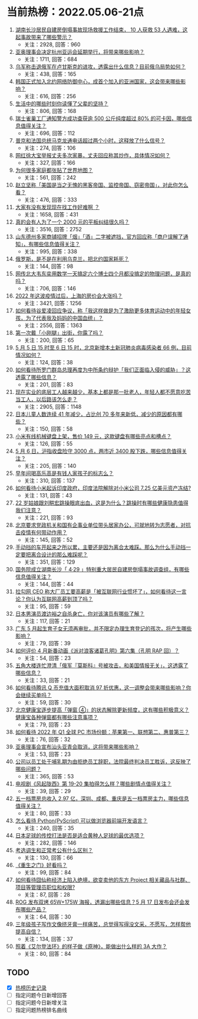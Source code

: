 # 当前热榜：2022.05.06-21点
1. [湖南长沙居民自建房倒塌事故现场救援工作结束， 10 人获救 53 人遇难，这起事故带来了哪些警示？](https://www.zhihu.com/question/531569977)
    * 关注：2928, 回答：960
2. [亚奥理事会决定杭州亚运会延期举行，将带来哪些影响？](https://www.zhihu.com/question/531600973)
    * 关注：1711, 回答：684
3. [乌军称击退俄军在卢甘斯克的进攻，透露出什么信息？目前俄乌局势如何？](https://www.zhihu.com/question/531555752)
    * 关注：438, 回答：165
4. [韩国正式加入北约网络防御中心，成首个加入的亚洲国家，这会带来哪些影响？](https://www.zhihu.com/question/531450624)
    * 关注：616, 回答：256
5. [生活中的哪些时刻你读懂了父辈的坚持？](https://www.zhihu.com/question/530102916)
    * 关注：806, 回答：168
6. [瑞士雀巢工厂通知警方成功查获逾 500 公斤纯度超过 80% 的可卡因，哪些信息值得关注？](https://www.zhihu.com/question/531559932)
    * 关注：696, 回答：112
7. [普京和法国总统马克龙通电话超过两个小时，这释放了什么信号？](https://www.zhihu.com/question/531265980)
    * 关注：274, 回答：106
8. [网红徐大宝举报丈夫多次家暴，丈夫回应称其炒作，具体情况如何？](https://www.zhihu.com/question/531590880)
    * 关注：327, 回答：166
9. [为何很多家庭都张贴了世界地图？](https://www.zhihu.com/question/439647670)
    * 关注：561, 回答：242
10. [赵立坚称「美国是当之无愧的黑客帝国、监控帝国、窃密帝国」，对此你怎么看？](https://www.zhihu.com/question/531555649)
    * 关注：476, 回答：333
11. [大家有没有发现现在找工作好难啊 ？](https://www.zhihu.com/question/467765519)
    * 关注：1658, 回答：431
12. [真的会有人为了一个 2000 元的平板纠结很久吗？](https://www.zhihu.com/question/523714700)
    * 关注：3516, 回答：2752
13. [山东德州多家商铺招牌「烟」「酒」二字被遮挡，官方回应称「商户误解了通知」，有哪些信息值得关注？](https://www.zhihu.com/question/531499225)
    * 关注：995, 回答：338
14. [俄罗斯，是不是在利用乌克兰，把北约国家耗死？](https://www.zhihu.com/question/531410839)
    * 关注：144, 回答：98
15. [网传北大韦东奕用数学一天搞定六个博士四个月都没搞定的物理问题，是真的吗？](https://www.zhihu.com/question/531599374)
    * 关注：706, 回答：146
16. [2022 年这波疫情过后，上海的房价会大涨吗？](https://www.zhihu.com/question/526089861)
    * 关注：3421, 回答：1256
17. [如何看待谷爱凌回应争议，称「我这样做是为了激励更多体育运动中的年轻女孩，为了代表我及妈妈的中国血统」？](https://www.zhihu.com/question/531482842)
    * 关注：2556, 回答：1363
18. [第一次戴「小刚腿」出街，你露了吗？](https://www.zhihu.com/question/531468891)
    * 关注：200, 回答：65
19. [5 月 5 日 15 时至 6 日 15 时，北京新增本土新冠肺炎病毒感染者 66 例，目前情况如何？](https://www.zhihu.com/question/531625233)
    * 关注：124, 回答：38
20. [如何看待所罗门群岛总理再度为中所条约辩护「我们正面临入侵的威胁」？这透露了哪些信息？](https://www.zhihu.com/question/531467605)
    * 关注：201, 回答：83
21. [现在实业的底层工人越来越少，基本上都是那一批老人，年轻人都不愿意吃苦当工人，以后路该怎么走？](https://www.zhihu.com/question/512158920)
    * 关注：2905, 回答：1148
22. [日本儿童人数连续 41 年减少，占比创 70 多年来新低，减少的原因都有哪些？](https://www.zhihu.com/question/531452932)
    * 关注：150, 回答：58
23. [小米有线机械键盘上架，售价 149 元，这款键盘有哪些亮点和槽点？](https://www.zhihu.com/question/531045864)
    * 关注：126, 回答：55
24. [5 月 6 日，沪指收盘险守 3000 点，两市近 3400 股下跌，哪些信息值得关注？](https://www.zhihu.com/question/531585961)
    * 关注：205, 回答：140
25. [早年间喝高乐高是有钱人家孩子的标志么？](https://www.zhihu.com/question/42968155)
    * 关注：310, 回答：137
26. [如何看待小米起诉印度政府，印度法院解除对小米公司 7.25 亿美元资产冻结?](https://www.zhihu.com/question/531604462)
    * 关注：131, 回答：43
27. [22 岁姑娘跟刘畊宏跳操眼底出血，这是为什么？跳操时有哪些健康隐患值得我们注意？](https://www.zhihu.com/question/531508061)
    * 关注：221, 回答：93
28. [北京要求党政机关和国有企事业单位带头居家办公，可就地转为志愿者，对抗击疫情有何带动作用？](https://www.zhihu.com/question/531474239)
    * 关注：145, 回答：52
29. [手动挡的车开起来之所以累，主要还是因为离合太难踩。那么为什么手动挡一定要把离合设计的那么难踩呢？](https://www.zhihu.com/question/422308866)
    * 关注：351, 回答：129
30. [国务院成立湖南长沙「 4·29 」特别重大居民自建房倒塌事故调查组，有哪些信息值得关注？](https://www.zhihu.com/question/531580231)
    * 关注：144, 回答：44
31. [拉勾网 CEO 称大厂员工要高薪是「被互联网行业惯坏了」，如何看待这一言论？你认为互联网高薪到顶了吗？](https://www.zhihu.com/question/531569323)
    * 关注：95, 回答：59
32. [日本男演员渡边裕之自杀身亡，你对该演员有哪些了解？](https://www.zhihu.com/question/531449986)
    * 关注：117, 回答：21
33. [广东 5 月起生育子女无须再审批，并不限定办理生育登记的孩次，将产生哪些影响？](https://www.zhihu.com/question/531570020)
    * 关注：79, 回答：39
34. [如何评价 4 月新番动画《派对浪客诸葛孔明》第六集（孔明 RAP 回）？](https://www.zhihu.com/question/530624483)
    * 关注：54, 回答：23
35. [五角大楼连忙澄清「俄军『莫斯科』号被攻击，和美国情报无关」，这透露了哪些信息？](https://www.zhihu.com/question/531613190)
    * 关注：33, 回答：21
36. [如何看待腾讯 Q 币充值大面积取消 97 折优惠，这一调整会带来哪些影响？你会继续买单吗？](https://www.zhihu.com/question/531433520)
    * 关注：59, 回答：30
37. [北京健康宝逐步提高「弹窗 ④」的状态解除更新频度，这有哪些积极意义？健康宝各种弹窗都有哪些注意事项？](https://www.zhihu.com/question/531634156)
    * 关注：79, 回答：23
38. [如何看待 2022 年 Q1 全球 PC 市场份额：苹果第一、联想第二、惠普第三？](https://www.zhihu.com/question/531467680)
    * 关注：76, 回答：32
39. [亚奥理事会宣布汕头亚青会取消，这将带来哪些影响？](https://www.zhihu.com/question/531618828)
    * 关注：53, 回答：23
40. [公司以员工处于哺乳期为由拒绝员工辞职，法院最终判决员工胜诉，这反映了哪些问题？](https://www.zhihu.com/question/531590688)
    * 关注：365, 回答：53
41. [电视剧《风起陇西》第 19-20 集拍得怎么样？哪些剧情点值得关注？](https://www.zhihu.com/question/531487282)
    * 关注：39, 回答：29
42. [五一档票房总收入 2.97 亿，深圳、成都、重庆是五一档票房主力，哪些信息值得关注？](https://www.zhihu.com/question/531450045)
    * 关注：80, 回答：33
43. [怎么看待 Python(PyScript) 可以做浏览器前端开发语言？](https://www.zhihu.com/question/530994310)
    * 关注：240, 回答：35
44. [日本足球的传控打法是否是适合黄种人足球的最优选项？](https://www.zhihu.com/question/407935734)
    * 关注：282, 回答：146
45. [考选调生和正常考公有什么区别？](https://www.zhihu.com/question/515165563)
    * 关注：130, 回答：66
46. [《重生之门》好看吗？](https://www.zhihu.com/question/530783550)
    * 关注：99, 回答：84
47. [如何看待囧仙称经济上陷入绝境，欲变卖他的东方 Project 相关藏品与社群、项目等管理员职位和权限?](https://www.zhihu.com/question/531302088)
    * 关注：87, 回答：28
48. [ROG 发布双烤 65W+175W 海报，透漏出哪些信息？5 月 17 日发布会还会发布哪些产品？](https://www.zhihu.com/question/531420791)
    * 关注：64, 回答：30
49. [三年级孩子写作文像挤牙膏一样痛苦，总觉得写得没文采，不愿写，怎样帮他提高自信？](https://www.zhihu.com/question/530803648)
    * 关注：134, 回答：37
50. [照着《艾尔登法环》的样子做《原神》，能做出什么样的 3A 大作？](https://www.zhihu.com/question/520800944)
    * 关注：80, 回答：84
## TODO
* [x] [热榜历史记录](hot_history/AllHot.md)
* [ ] 指定问题今日新增回答
* [ ] 指定问题今日新增关注
* [ ] 指定问题热榜排名曲线
